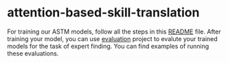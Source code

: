# attention-based-skill-translation

For training our ASTM models, follow all the steps in this [README](astm/README.md) file. 
After training your model, you can use [evaluation](astm/evaluate) project to evalute your trained models for the task of expert finding.
You can find examples of running these evaluations.
